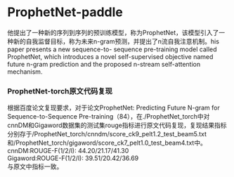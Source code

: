 # ProphetNet-paddle
他提出了一种新的序列到序列的预训练模型，称为ProphetNet，该模型引入了一种新的自我监督目标，称为未来n-gram预测，并提出了n流自我注意机制。his paper presents a new sequence-to- sequence pre-training model called ProphetNet, which introduces a novel self-supervised objective named future n-gram prediction and the proposed n-stream self-attention mechanism. 
### ProphetNet-torch原文代码复现
根据百度论文复现要求，对于论文ProphetNet: Predicting Future N-gram for Sequence-to-Sequence Pre-training（84），在./ProphetNet_torch中对cnnDM和Gigaword数据集的测试集rouge指标进行原文代码复现，复现结果指标分别存于/ProphetNet_torch/cnndm/score_ck9_pelt1.2_test_beam5.txt和/ProphetNet_torch/gigaword/score_ck7_pelt1.0_test_beam4.txt中。  
cnnDM:ROUGE-F(1/2/l): 44.20/21.17/41.30  
Gigaword:ROUGE-F(1/2/l): 39.51/20.42/36.69  
与原文中指标一致。

